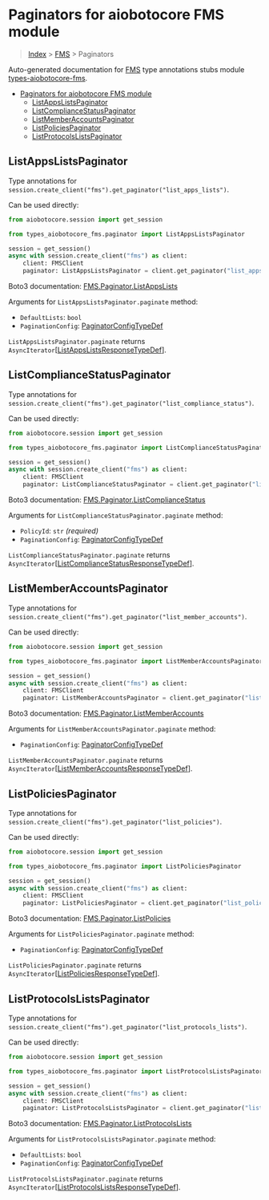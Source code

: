 <a id="paginators-for-aiobotocore-fms-module"></a>

# Paginators for aiobotocore FMS module

> [Index](../README.md) > [FMS](./README.md) > Paginators

Auto-generated documentation for
[FMS](https://boto3.amazonaws.com/v1/documentation/api/latest/reference/services/fms.html#FMS)
type annotations stubs module
[types-aiobotocore-fms](https://pypi.org/project/types-aiobotocore-fms/).

- [Paginators for aiobotocore FMS module](#paginators-for-aiobotocore-fms-module)
  - [ListAppsListsPaginator](#listappslistspaginator)
  - [ListComplianceStatusPaginator](#listcompliancestatuspaginator)
  - [ListMemberAccountsPaginator](#listmemberaccountspaginator)
  - [ListPoliciesPaginator](#listpoliciespaginator)
  - [ListProtocolsListsPaginator](#listprotocolslistspaginator)

<a id="listappslistspaginator"></a>

## ListAppsListsPaginator

Type annotations for
`session.create_client("fms").get_paginator("list_apps_lists")`.

Can be used directly:

```python
from aiobotocore.session import get_session

from types_aiobotocore_fms.paginator import ListAppsListsPaginator

session = get_session()
async with session.create_client("fms") as client:
    client: FMSClient
    paginator: ListAppsListsPaginator = client.get_paginator("list_apps_lists")
```

Boto3 documentation:
[FMS.Paginator.ListAppsLists](https://boto3.amazonaws.com/v1/documentation/api/latest/reference/services/fms.html#FMS.Paginator.ListAppsLists)

Arguments for `ListAppsListsPaginator.paginate` method:

- `DefaultLists`: `bool`
- `PaginationConfig`:
  [PaginatorConfigTypeDef](./type_defs.md#paginatorconfigtypedef)

`ListAppsListsPaginator.paginate` returns
`AsyncIterator`\[[ListAppsListsResponseTypeDef](./type_defs.md#listappslistsresponsetypedef)\].

<a id="listcompliancestatuspaginator"></a>

## ListComplianceStatusPaginator

Type annotations for
`session.create_client("fms").get_paginator("list_compliance_status")`.

Can be used directly:

```python
from aiobotocore.session import get_session

from types_aiobotocore_fms.paginator import ListComplianceStatusPaginator

session = get_session()
async with session.create_client("fms") as client:
    client: FMSClient
    paginator: ListComplianceStatusPaginator = client.get_paginator("list_compliance_status")
```

Boto3 documentation:
[FMS.Paginator.ListComplianceStatus](https://boto3.amazonaws.com/v1/documentation/api/latest/reference/services/fms.html#FMS.Paginator.ListComplianceStatus)

Arguments for `ListComplianceStatusPaginator.paginate` method:

- `PolicyId`: `str` *(required)*
- `PaginationConfig`:
  [PaginatorConfigTypeDef](./type_defs.md#paginatorconfigtypedef)

`ListComplianceStatusPaginator.paginate` returns
`AsyncIterator`\[[ListComplianceStatusResponseTypeDef](./type_defs.md#listcompliancestatusresponsetypedef)\].

<a id="listmemberaccountspaginator"></a>

## ListMemberAccountsPaginator

Type annotations for
`session.create_client("fms").get_paginator("list_member_accounts")`.

Can be used directly:

```python
from aiobotocore.session import get_session

from types_aiobotocore_fms.paginator import ListMemberAccountsPaginator

session = get_session()
async with session.create_client("fms") as client:
    client: FMSClient
    paginator: ListMemberAccountsPaginator = client.get_paginator("list_member_accounts")
```

Boto3 documentation:
[FMS.Paginator.ListMemberAccounts](https://boto3.amazonaws.com/v1/documentation/api/latest/reference/services/fms.html#FMS.Paginator.ListMemberAccounts)

Arguments for `ListMemberAccountsPaginator.paginate` method:

- `PaginationConfig`:
  [PaginatorConfigTypeDef](./type_defs.md#paginatorconfigtypedef)

`ListMemberAccountsPaginator.paginate` returns
`AsyncIterator`\[[ListMemberAccountsResponseTypeDef](./type_defs.md#listmemberaccountsresponsetypedef)\].

<a id="listpoliciespaginator"></a>

## ListPoliciesPaginator

Type annotations for
`session.create_client("fms").get_paginator("list_policies")`.

Can be used directly:

```python
from aiobotocore.session import get_session

from types_aiobotocore_fms.paginator import ListPoliciesPaginator

session = get_session()
async with session.create_client("fms") as client:
    client: FMSClient
    paginator: ListPoliciesPaginator = client.get_paginator("list_policies")
```

Boto3 documentation:
[FMS.Paginator.ListPolicies](https://boto3.amazonaws.com/v1/documentation/api/latest/reference/services/fms.html#FMS.Paginator.ListPolicies)

Arguments for `ListPoliciesPaginator.paginate` method:

- `PaginationConfig`:
  [PaginatorConfigTypeDef](./type_defs.md#paginatorconfigtypedef)

`ListPoliciesPaginator.paginate` returns
`AsyncIterator`\[[ListPoliciesResponseTypeDef](./type_defs.md#listpoliciesresponsetypedef)\].

<a id="listprotocolslistspaginator"></a>

## ListProtocolsListsPaginator

Type annotations for
`session.create_client("fms").get_paginator("list_protocols_lists")`.

Can be used directly:

```python
from aiobotocore.session import get_session

from types_aiobotocore_fms.paginator import ListProtocolsListsPaginator

session = get_session()
async with session.create_client("fms") as client:
    client: FMSClient
    paginator: ListProtocolsListsPaginator = client.get_paginator("list_protocols_lists")
```

Boto3 documentation:
[FMS.Paginator.ListProtocolsLists](https://boto3.amazonaws.com/v1/documentation/api/latest/reference/services/fms.html#FMS.Paginator.ListProtocolsLists)

Arguments for `ListProtocolsListsPaginator.paginate` method:

- `DefaultLists`: `bool`
- `PaginationConfig`:
  [PaginatorConfigTypeDef](./type_defs.md#paginatorconfigtypedef)

`ListProtocolsListsPaginator.paginate` returns
`AsyncIterator`\[[ListProtocolsListsResponseTypeDef](./type_defs.md#listprotocolslistsresponsetypedef)\].
